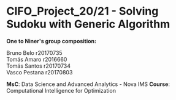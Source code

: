 # CIFO_Project_20/21 - Solving Sudoku with Generic Algorithm
**One to Niner's group composition:**

Bruno Belo r20170735 <br>
Tomás Amaro r2016660 <br>
Tomás Santos r20170734 <br>
Vasco Pestana r20170803 <br>

**MsC**: Data Science and Advanced Analytics - Nova IMS
**Course**: Computational Intelligence for Optimization

